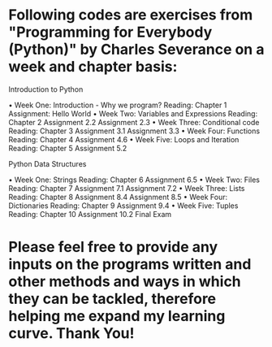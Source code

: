 # Following codes are exercises from "Programming for Everybody (Python)" by Charles Severance on a week and chapter basis:

Introduction to Python

•	Week One: Introduction - Why we program?
Reading: Chapter 1
Assignment: Hello World 
•	Week Two: Variables and Expressions
Reading: Chapter 2
Assignment 2.2 
Assignment 2.3 
•	Week Three: Conditional code
Reading: Chapter 3
Assignment 3.1 
Assignment 3.3 
•	Week Four: Functions
Reading: Chapter 4
Assignment 4.6 
•	Week Five: Loops and Iteration
Reading: Chapter 5
Assignment 5.2 

Python Data Structures

•	Week One: Strings
Reading: Chapter 6
Assignment 6.5 
•	Week Two: Files
Reading: Chapter 7
Assignment 7.1 
Assignment 7.2
•	Week Three: Lists
Reading: Chapter 8
  		Assignment 8.4 
  		Assignment 8.5 
•	Week Four: Dictionaries
Reading: Chapter 9
  		Assignment 9.4 
•	Week Five: Tuples
Reading: Chapter 10
  		Assignment 10.2 
  Final Exam 


# Please feel free to provide any inputs on the programs written and other methods and ways in which they can be tackled, therefore helping me expand my learning curve. Thank You!
